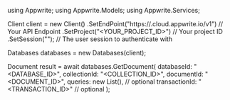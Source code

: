 using Appwrite;
using Appwrite.Models;
using Appwrite.Services;

Client client = new Client()
    .SetEndPoint("https://<REGION>.cloud.appwrite.io/v1") // Your API Endpoint
    .SetProject("<YOUR_PROJECT_ID>") // Your project ID
    .SetSession(""); // The user session to authenticate with

Databases databases = new Databases(client);

Document result = await databases.GetDocument(
    databaseId: "<DATABASE_ID>",
    collectionId: "<COLLECTION_ID>",
    documentId: "<DOCUMENT_ID>",
    queries: new List<string>(), // optional
    transactionId: "<TRANSACTION_ID>" // optional
);